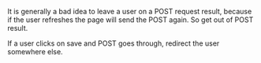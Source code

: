 
It is generally a bad idea to leave a user on a POST request result, because if the user refreshes the page will send the POST again. So get out of POST result.

If a user clicks on save and POST goes through, redirect the user somewhere else.